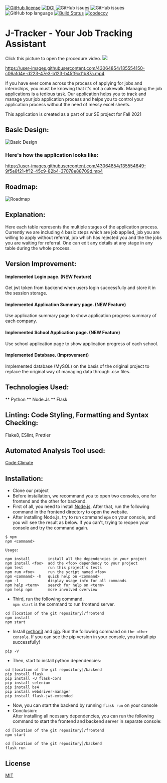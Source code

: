 [![GitHub license](https://img.shields.io/github/license/prithvish-doshi-17/application-tracking-system)](https://github.com/prithvish-doshi-17/application-tracking-system/blob/main/LICENSE)
[![DOI](https://zenodo.org/badge/418176854.svg)](https://zenodo.org/badge/latestdoi/418176854)
![GitHub issues](https://img.shields.io/badge/issues-0%20open-green)
![GitHub issues](https://img.shields.io/badge/issues-14%20closed-yellowgreen)
![GitHub top language](https://img.shields.io/github/languages/top/prithvish-doshi-17/application-tracking-system)
[![Build Status](https://app.travis-ci.com/jiangyy12/application-tracking-system.svg?branch=main)](https://app.travis-ci.com/jiangyy12/application-tracking-system)
[![codecov](https://codecov.io/gh/jiangyy12/application-tracking-system/branch/main/graph/badge.svg?token=6XIVKWMTEU)](https://codecov.io/gh/jiangyy12/application-tracking-system)
#      J-Tracker - Your Job Tracking Assistant

Click this picture to open the procedure video.
[![](https://github.com/lokesh45/TeamFormationAssistant/blob/master/Assistant.png)](https://youtu.be/J_P4uTz7U9s)


https://user-images.githubusercontent.com/43064854/135554150-c06afd4e-d223-47e3-b123-b45f9cd1b87a.mp4

If you have ever come across the process of applying for jobs and internships, you must be knowing that it's not a cakewalk. Managing the job applications is a tedious task. Our application helps you to track and manage your job application process and helps you to control your application process without the need of messy excel sheets.

This application is created as a part of our SE project for Fall 2021

## Basic Design:
![Basic Design](https://github.com/prithvish-doshi-17/application-tracking-system/blob/main/resources/Overall%20Design.PNG)

### Here's how the application looks like:
https://user-images.githubusercontent.com/43064854/135554649-9f5e8f21-ff12-45c9-82b4-37078e88709d.mp4

## Roadmap:
![Roadmap](https://github.com/prithvish-doshi-17/application-tracking-system/blob/main/resources/Roadmap%20-%202.PNG)


## Explanation:
Here each table represents the multiple stages of the application process. Currently we are including 4 basic steps which are  job applied, job you are willing to apply without referral, job which has rejected you and the the jobs you are waiting for referral. One can edit any details at any stage in any table during the whole process. 

## Version Improvement:

#### Implemented Login page. (NEW Feature)

Get jwt token from backend when users login successfully and store it in the session storage.

#### Implemented Application Summary page. (NEW Feature)

Use application summary page to show application progress summary of each company.

#### Implemented School Application page. (NEW Feature)

Use school application page to show application progress of each school.

#### Implemented Database. (Improvement)

Implemented database (MySQL) on the basis of the original project to replace the original way of managing data through .csv files.

## Technologies Used:

** Python
** Node.Js
** Flask 

## Linting: Code Styling, Formatting and Syntax Checking:
Flake8, ESlint, Prettier

## Automated Analysis Tool used:
[Code Climate](https://codeclimate.com/github/jiangyy12/application-tracking-system)

## Installation:
* Clone our project
* Before installation, we recommand you to open two consoles, one for frontend and the other for backend.
* First of all, you need to install [Node.js](https://nodejs.org/en/). After that, run the following command in the frontend directory to open the website. 
* After installing Node.js, try to run command `npm` on your console, and you will see the result as below. If you can't, trying to reopen your console and try the command again.
```
$ npm
npm <command>

Usage:

npm install        install all the dependencies in your project
npm install <foo>  add the <foo> dependency to your project
npm test           run this project's tests
npm run <foo>      run the script named <foo>
npm <command> -h   quick help on <command>
npm -l             display usage info for all commands
npm help <term>    search for help on <term>
npm help npm       more involved overview
```
* Third, run the following command. <br/> `npm start` is the command to run frontend server.
```
cd [location of the git repository]/frontend
npm install
npm start
```
* Install [python3](https://www.python.org/downloads/) and [pip](https://pip.pypa.io/en/stable/installation/). Run the following command on `the other console`. If you can see the pip version in your console, you install pip successfully!
```
pip -V
```

* Then, start to install python dependencies:
```
cd [location of the git repository]/backend
pip install flask
pip install -U flask-cors
pip install selenium
pip install bs4
pip install webdriver-manager
pip install flask-jwt-extended
```

* Now, you can start the backend by running `flask run` on your console
* Conclusion:<br/>After installing all ncessary dependencies, you can run the following command to start the frontend and backend server in separate console:
```
cd [location of the git repository]/frontend
npm start

cd [location of the git repository]/backend
flask run
```


## License
[MIT](https://choosealicense.com/licenses/mit/)
